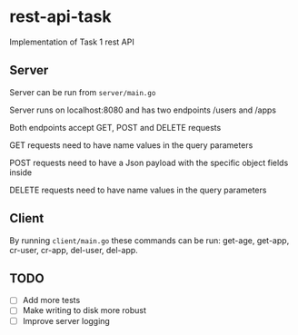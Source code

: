 # rest-api-task
Implementation of Task 1 rest API

## Server

Server can be run from `server/main.go`

Server runs on localhost:8080 and has two endpoints /users and /apps

Both endpoints accept GET, POST and DELETE requests

GET requests need to have name values in the query parameters

POST requests need to have a Json payload with the specific object fields inside

DELETE requests need to have name values in the query parameters

## Client

By running `client/main.go` these commands can be run: get-age, get-app, cr-user, cr-app, del-user, del-app.

## TODO

- [ ] Add more tests
- [ ] Make writing to disk more robust
- [ ] Improve server logging
